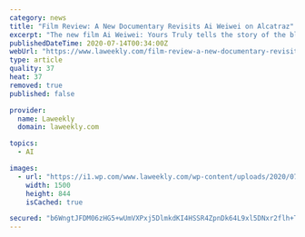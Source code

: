 ```yaml
---
category: news
title: "Film Review: A New Documentary Revisits Ai Weiwei on Alcatraz"
excerpt: "The new film Ai Weiwei: Yours Truly tells the story of the blockbuster site-specific exhibition @Large: Ai Weiwei on Alcatraz — the entire story. Beginning with behind the scenes, making-of documentation during the creative process, stretching back into ..."
publishedDateTime: 2020-07-14T00:34:00Z
webUrl: "https://www.laweekly.com/film-review-a-new-documentary-revisits-ai-weiwei-on-alcatraz/?fbclid=IwAR0Ep8SrTYAmehwDey8WW3mpQT1JNnSuoMYI4SRQi24cQ6gkG2UI8uo0_XY"
type: article
quality: 37
heat: 37
removed: true
published: false

provider:
  name: Laweekly
  domain: laweekly.com

topics:
  - AI

images:
  - url: "https://i1.wp.com/www.laweekly.com/wp-content/uploads/2020/07/still2.jpg?fit=1500%2C844&#038;ssl=1"
    width: 1500
    height: 844
    isCached: true

secured: "b6WngtJFDM06zHG5+wUmVXPxj5DlmkdKI4HSSR4ZpnDk64L9xl5DNxr2flh+T5a4AukQhg6syyXwzaGDq7tDGapPVpcPRYhdOKcf7yvXwMSRmzLECMywQwpS3yI0RMesivQK+kMag2gJNACvCJFK4LGqGXZoF5AI/7OMtbv3oeCRUEkdnRZO2eFlPt2Z8L6kTwcTA4bGlnRbQqEk7WiAJcEfrXkKgcvNTumcvsjRmFAy4zO0ki4wiREYg/T7t0tNQgb79uEMIrAmZsjRwTOc3UL4nT745EnZ95GQKLg3EzfJPiYgCHqO6NAmiAUi4U1eRTsFiUaTVtXw8M7h+nSp6w==;6jxoub/mh9Vi0O/CyZDbAQ=="
---
```


